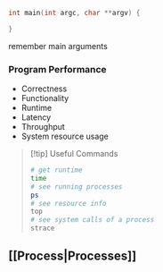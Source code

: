 ```c
int main(int argc, char **argv) {

}
```
remember main arguments

### Program Performance
- Correctness
- Functionality
- Runtime
- Latency
- Throughput
- System resource usage

>[!tip] Useful Commands
>```sh
># get runtime
>time
># see running processes
>ps
># see resource info
>top
># see system calls of a process
>strace
>```

## [[Process|Processes]]
